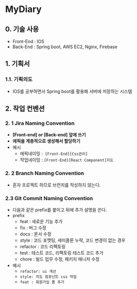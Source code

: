 # MyDiary

## 0. 기술 사용

- Front-End : IOS
- Back-End : Spring boot, AWS EC2, Nginx, Firebase
## 1. 기획서

### 1.1. 기획의도

- IOS를 공부하면서 Spring boot를 활용해 서버에 저장하는 시스템

## 2. 작업 컨벤션

### 2. 1 Jira Naming Convention

- **[Front-end] or [Back-end] 앞에 쓰기**
- **에픽을 계층적으로 생성해서 할당하기**
- 예시
  - 에픽네이밍 :` [Front-End][Css관리]`
  - 작업네이밍 : `[Front-End][React Component]지도`

### 2. 2 Branch Naming Convention

- 혼자 프로젝트 하므로 브런치를 작성하지 않는다.

### 2.3 Git Commit Naming Convention

- 다음과 같은 prefix를 붙이고 뒤에 추가 설명을 쓴다.
- prefix
  - feat : 새로운 기능 추가
  - fix : 버그 수정
  - docs : 문서 수정
  - style : 코드 포맷팅, 세미콜론 누락, 코드 변경이 없는 경우
  - refactor : 코드 리펙토링
  - test : 테스트 코드, 리펙토링 테스트 코드 추가
  - chore : 빌드 업무 수정, 패키지 매니저 수정
- 예시
  - `refactor: ui 개선`
  - `style: 지도 컴포넌트 css 작업`
  - `feat : 회원가입 폼 추가`
